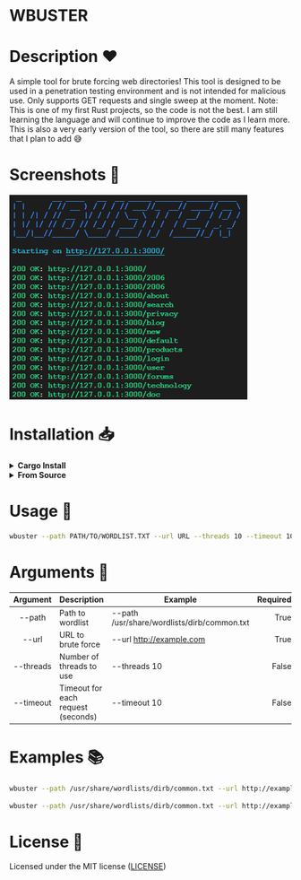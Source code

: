 # WBUSTER

# Description ❤
A simple tool for brute forcing web directories! This tool is designed to be used in a penetration testing environment and is not intended for malicious use.
Only supports GET requests and single sweep at the moment.
Note: This is one of my first Rust projects, so the code is not the best. I am still learning the language and will continue to improve the code as I learn more. This is also a very early version of the tool, so there are still many features that I plan to add 😅

# Screenshots 📸

![Screenshot](https://github.com/0bject-0bject/wbuster/blob/main/screenshots/wbuster.png)

# Installation 📥

<details>

<summary> <strong> Cargo Install </strong> </summary>

```bash
cargo install wbuster
``` 

</details>

<details>

<summary> <strong> From Source </strong> </summary>

```bash
git clone https://github.com/0bject-0bject/wbuster.git
```

```bash
cd wbuster
```

```bash
cargo build --release
```

```bash
./target/release/wbuster
```

</details>

# Usage 🧰

```bash
wbuster --path PATH/TO/WORDLIST.TXT --url URL --threads 10 --timeout 10
```

# Arguments 📝

| Argument | Description | Example | Required | Default |
| :---: | --- | --- | ---: | ---: |
| --path | Path to wordlist | --path /usr/share/wordlists/dirb/common.txt | True | Null |
| --url | URL to brute force | --url http://example.com | True | Null |
| --threads | Number of threads to use | --threads 10 | False | 1 |
| --timeout | Timeout for each request (seconds)| --timeout 10 | False | 10 |

# Examples 📚

```bash
wbuster --path /usr/share/wordlists/dirb/common.txt --url http://example.com
```

```bash
wbuster --path /usr/share/wordlists/dirb/common.txt --url http://example.com --threads 10 --timeout 10
```

# License 📜

Licensed under the MIT license ([LICENSE](https://github.com/0bject-0bject/wbuster/blob/main/LICENSE))
